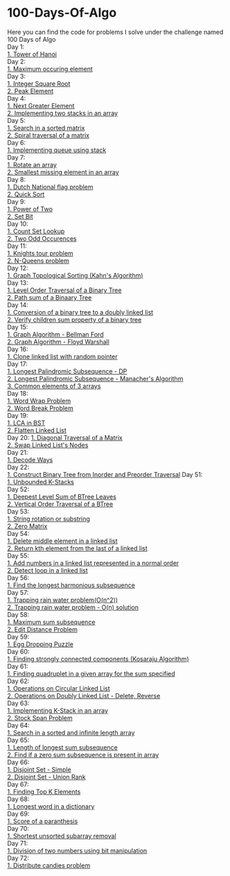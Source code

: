 # 100-Days-Of-Algo
Here you can find the code for problems I solve under the challenge named 100 Days of Algo\
Day 1:\
[1. Tower of Hanoi](https://github.com/tejaswini212/100-Days-Of-Algo/blob/main/Day01/towerOfHanoi.cpp)\
Day 2:\
[1. Maximum occuring element](https://github.com/tejaswini212/100-Days-Of-Algo/blob/main/Day02/maxOccurElem.cpp)\
Day 3:\
[1. Integer Square Root](https://github.com/tejaswini212/100-Days-Of-Algo/blob/main/Day03/intSquareRoot.cpp)\
[2. Peak Element](https://github.com/tejaswini212/100-Days-Of-Algo/blob/main/Day03/peakElement.cpp)\
Day 4:\
[1. Next Greater Element](https://github.com/tejaswini212/100-Days-Of-Algo/blob/main/Day04/nextGreater.cpp)\
[2. Implementing two stacks in an array](https://github.com/tejaswini212/100-Days-Of-Algo/blob/main/Day04/twoStackArray.cpp)\
Day 5:\
[1. Search in a sorted matrix](https://github.com/tejaswini212/100-Days-Of-Algo/blob/main/Day05/searchSortedMat.cpp)\
[2. Spiral traversal of a matrix](https://github.com/tejaswini212/100-Days-Of-Algo/blob/main/Day05/spiralTraversal.cpp)\
Day 6:\
[1. Implementing queue using stack](https://github.com/tejaswini212/100-Days-Of-Algo/blob/main/Day06/queStack.cpp)\
Day 7:\
[1. Rotate an array](https://github.com/tejaswini212/100-Days-Of-Algo/blob/main/Day07/rotateArray.cpp)\
[2. Smallest missing element in an array](https://github.com/tejaswini212/100-Days-Of-Algo/blob/main/Day07/smallestMissing.cpp)\
Day 8:\
[1. Dutch National flag problem](https://github.com/tejaswini212/100-Days-Of-Algo/blob/main/Day08/dutchNationalFlag.cpp)\
[2. Quick Sort](https://github.com/tejaswini212/100-Days-Of-Algo/blob/main/Day08/quickSort.cpp)\
Day 9:\
[1. Power of Two](https://github.com/tejaswini212/100-Days-Of-Algo/blob/main/Day09/powerOfTwo.cpp)\
[2. Set Bit](https://github.com/tejaswini212/100-Days-Of-Algo/blob/main/Day09/setBit.cpp)\
Day 10:\
[1. Count Set Lookup](https://github.com/tejaswini212/100-Days-Of-Algo/blob/main/Day10/countSetLookup.cpp)\
[2. Two Odd Occurences](https://github.com/tejaswini212/100-Days-Of-Algo/blob/main/Day10/twoOddOccurence.cpp)\
Day 11:\
[1. Knights tour problem](https://github.com/tejaswini212/100-Days-Of-Algo/blob/main/Day11/knightsTour.cpp)\
[2. N-Queens problem](https://github.com/tejaswini212/100-Days-Of-Algo/blob/main/Day11/nQueens.cpp)\
Day 12:\
[1. Graph Topological Sorting (Kahn's Algorithm)](https://github.com/tejaswini212/100-Days-Of-Algo/blob/main/Day12/Graph_topSortKahnAlgo.cpp)\
Day 13:\
[1. Level Order Traversal of a Binary Tree](https://github.com/tejaswini212/100-Days-Of-Algo/blob/main/Day13/levelOrderTraversal.cpp)\
[2. Path sum of a Binaary Tree](https://github.com/tejaswini212/100-Days-Of-Algo/blob/main/Day13/pathSum.cpp)\
Day 14:\
[1. Conversion of a binary tree to a doubly linked list](https://github.com/tejaswini212/100-Days-Of-Algo/blob/main/Day14/binTreeToDLL.cpp)\
[2. Verify children sum property of a binary tree](https://github.com/tejaswini212/100-Days-Of-Algo/blob/main/Day14/childrenSum.cpp)\
Day 15:\
[1. Graph Algorithm - Bellman Ford](https://github.com/tejaswini212/100-Days-Of-Algo/blob/main/Day15/bellmanFord_graph.cpp)\
[2. Graph Algorithm - Floyd Warshall](https://github.com/tejaswini212/100-Days-Of-Algo/blob/main/Day15/floydWarshall.cpp)\
Day 16:\
[1. Clone linked list with random pointer](https://github.com/tejaswini212/100-Days-Of-Algo/blob/main/Day16/CloneLinkedList.cpp)\
Day 17:\
[1. Longest Palindromic Subsequence - DP](https://github.com/tejaswini212/100-Days-Of-Algo/blob/main/Day17/DPLongestPalin.cpp)\
[2. Longest Palindromic Subsequence - Manacher's Algorithm](https://github.com/tejaswini212/100-Days-Of-Algo/blob/main/Day17/ManacherAlgoLongestPalin.cpp)\
[3. Common elements of 3 arrays](https://github.com/tejaswini212/100-Days-Of-Algo/blob/main/Day17/comon3Array.cpp)\
Day 18:\
[1. Word Wrap Problem](https://github.com/tejaswini212/100-Days-Of-Algo/blob/main/Day18/WordWrap.cpp)\
[2. Word Break Problem](https://github.com/tejaswini212/100-Days-Of-Algo/blob/main/Day18/wordbreak.cpp)\
Day 19:\
[1. LCA in BST](https://github.com/tejaswini212/100-Days-Of-Algo/blob/main/Day19/LCAinBST.cpp)\
[2. Flatten Linked List](https://github.com/tejaswini212/100-Days-Of-Algo/blob/main/Day19/flattenLL.cpp)\
Day 20:
[1. Diagonal Traversal of a Matrix](https://github.com/tejaswini212/100-Days-Of-Algo/blob/main/Day20/diagonaltrav.cpp)\
[2. Swap Linked List's Nodes](https://github.com/tejaswini212/100-Days-Of-Algo/blob/main/Day20/swapLLNodes.cpp)\
Day 21:\
[1. Decode Ways](https://github.com/tejaswini212/100-Days-Of-Algo/blob/main/Day21/decodeWays.cpp)\
Day 22:\
[1. Construct Binary Tree from Inorder and Preorder Traversal](https://github.com/tejaswini212/100-Days-Of-Algo/blob/main/Day22/constructBT.cpp)
Day 51:\
[1. Unbounded K-Stacks](https://github.com/tejaswini212/100-Days-Of-Algo/blob/main/Day51/unboundedKSack.cpp)\
Day 52:\
[1. Deepest Level Sum of BTree Leaves](https://github.com/tejaswini212/100-Days-Of-Algo/blob/main/Day52/deepestLevelSum.cpp)\
[2. Vertical Order Traversal of a BTree](https://github.com/tejaswini212/100-Days-Of-Algo/blob/main/Day52/verticalOrderTravBT.cpp)\
Day 53:\
[1. String rotation or substring](https://github.com/tejaswini212/100-Days-Of-Algo/blob/main/Day53/StringRotation.cpp)\
[2. Zero Matrix](https://github.com/tejaswini212/100-Days-Of-Algo/blob/main/Day53/zeroMatrix.cpp)\
Day 54:\
[1. Delete middle element in a linked list](https://github.com/tejaswini212/100-Days-Of-Algo/blob/main/Day54/deleteMidEle.cpp)\
[2. Return kth element from the last of a linked list](https://github.com/tejaswini212/100-Days-Of-Algo/blob/main/Day54/returnKthElemLL.cpp)\
Day 55:\
[1. Add numbers in a linked list represented in a normal order](https://github.com/tejaswini212/100-Days-Of-Algo/blob/main/Day55/addNumsLLForward.cpp)\
[2. Detect loop in a linked list](https://github.com/tejaswini212/100-Days-Of-Algo/blob/main/Day55/loopInLL.cpp)\
Day 56:\
[1. Find the longest harmonious subsequence](https://github.com/tejaswini212/100-Days-Of-Algo/tree/main/Day56)\
Day 57:\
[1. Trapping rain water problem(O(n^2))](https://github.com/tejaswini212/100-Days-Of-Algo/blob/main/Day57/trappingRain2.cpp)\
[2. Trapping rain water problem - O(n) solution](https://github.com/tejaswini212/100-Days-Of-Algo/blob/main/Day57/ntrappingRainWater.cpp)\
Day 58:\
[1. Maximum sum subsequence](https://github.com/tejaswini212/100-Days-Of-Algo/blob/main/Day58/MaxSumIncSub.cpp)\
[2. Edit Distance Problem](https://github.com/tejaswini212/100-Days-Of-Algo/blob/main/Day58/EditDistance.cpp)\
Day 59:\
[1. Egg Dropping Puzzle](https://github.com/tejaswini212/100-Days-Of-Algo/blob/main/Day59/eggDropping.cpp)\
Day 60:\
[1. Finding strongly connected components (Kosaraju Algorithm)](https://github.com/tejaswini212/100-Days-Of-Algo/blob/main/Day60/korasajuAlgo.cpp)\
Day 61:\
[1. Finding quadruplet in a given array for the sum specified](https://github.com/tejaswini212/100-Days-Of-Algo/blob/main/Day61/findQuadruplet.cpp)\
Day 62:\
[1. Operations on Circular Linked List](https://github.com/tejaswini212/100-Days-Of-Algo/blob/main/Day62/circularLL.cpp)\
[2. Operations on Doubly Linked List - Delete, Reverse](https://github.com/tejaswini212/100-Days-Of-Algo/blob/main/Day62/delHeadDLL.cpp)\
Day 63:\
[1. Implementing K-Stack in an array](https://github.com/tejaswini212/100-Days-Of-Algo/blob/main/Day63/impl_K_StackArr.cpp)\
[2. Stock Span Problem](https://github.com/tejaswini212/100-Days-Of-Algo/blob/main/Day63/stockSpan.cpp)\
Day 64:\
[1. Search in a sorted and infinite length array](https://github.com/tejaswini212/100-Days-Of-Algo/blob/main/Day64/searchInf.cpp)\
Day 65:\
[1. Length of longest sum subsequence](https://github.com/tejaswini212/100-Days-Of-Algo/blob/main/Day65/longSumLen.cpp)\
[2. Find if a zero sum subsequence is present in array](https://github.com/tejaswini212/100-Days-Of-Algo/blob/main/Day65/zeroSumSub.cpp)\
Day 66:\
[1. Disjoint Set - Simple](https://github.com/tejaswini212/100-Days-Of-Algo/blob/main/Day66/disjointSet.cpp)\
[2. Disjoint Set - Union Rank](https://github.com/tejaswini212/100-Days-Of-Algo/blob/main/Day66/disjSetUnionRank.cpp)\
Day 67:\
[1. Finding Top K Elements](https://github.com/tejaswini212/100-Days-Of-Algo/blob/main/Day67/topKElements.cpp)\
Day 68:\
[1. Longest word in a dictionary](https://github.com/tejaswini212/100-Days-Of-Algo/blob/main/Day68/longWordInDict.cpp)\
Day 69:\
[1. Score of a paranthesis](https://github.com/tejaswini212/100-Days-Of-Algo/blob/main/Day69/scParan.cpp)\
Day 70:\
[1. Shortest unsorted subarray removal](https://github.com/tejaswini212/100-Days-Of-Algo/blob/main/Day70/shortestUnsorted.cpp)\
Day 71:\
[1. Division of two numbers using bit manipulation](https://github.com/tejaswini212/100-Days-Of-Algo/blob/main/Day71/divTwoNum.cpp)\
Day 72:\
[1. Distribute candies problem](https://github.com/tejaswini212/100-Days-Of-Algo/blob/main/Day72/distributeCandy.cpp)
